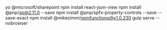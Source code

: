 yo @microsoft/sharepoint
npm install react-json-view
npm install @pnp/sp@2.11.0 --save
npm install @pnp/spfx-property-controls --save --save-exact
npm install @mikezimm/npmfunctions@v1.0.230
gulp serve --nobrowser
